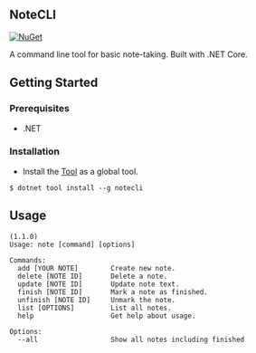 ## NoteCLI
[![NuGet][nuget-badge]][nuget]

A command line tool for basic note-taking. Built with .NET Core.

## Getting Started

### Prerequisites

* .NET

### Installation
* Install the [Tool][nuget] as a global tool.
```
$ dotnet tool install --g notecli
```

## Usage
```
(1.1.0)
Usage: note [command] [options]

Commands:
  add [YOUR NOTE]        Create new note.
  delete [NOTE ID]       Delete a note.
  update [NOTE ID]       Update note text.
  finish [NOTE ID]       Mark a note as finished.
  unfinish [NOTE ID]     Unmark the note.
  list [OPTIONS]         List all notes.
  help                   Get help about usage.

Options:
  --all                  Show all notes including finished
```


[nuget]: https://www.nuget.org/packages/notecli/
[nuget-badge]: https://img.shields.io/nuget/v/notecli